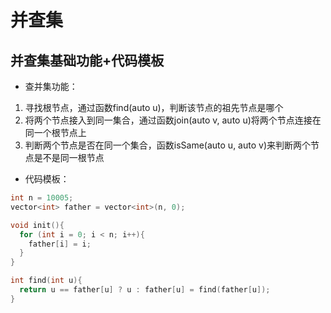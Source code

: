 # 并查集
## 并查集基础功能+代码模板
- 查并集功能：
1. 寻找根节点，通过函数find(auto u)，判断该节点的祖先节点是哪个
2. 将两个节点接入到同一集合，通过函数join(auto v, auto u)将两个节点连接在同一个根节点上
3. 判断两个节点是否在同一个集合，函数isSame(auto u, auto v)来判断两个节点是不是同一根节点
- 代码模板：
```C++
int n = 10005;
vector<int> father = vector<int>(n, 0);

void init(){
  for (int i = 0; i < n; i++){
    father[i] = i;
  }
}

int find(int u){
  return u == father[u] ? u : father[u] = find(father[u]);
}
```
